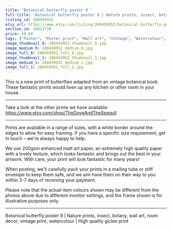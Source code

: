 ```yaml
---
title: 'Botanical butterfly poster 9 '
full-title: 'Botanical butterfly poster 9 | Nature prints, insect, botany, wall art, room decor, vintage print, watercolour | High quality print'
listing_id: 280459952
etsy_url: https://www.etsy.com/listing/280459952/botanical-butterfly-poster-9-nature?utm_source=site&utm_medium=api&utm_campaign=api
section_id: 19013728
price: 10.60
tags: ["Poster", "Poster print", "Wall art", "Vintage", "Watercolour", "Nature", "Botanical art", "Wildlife", "Nature print", "Butterfly print", "Butterfly art", "Butterfly poster"]
image_thumbnail_0: 280459952_thumbnail_0.jpg
image_medium_0: 280459952_medium_0.jpg
image_full_0: 280459952_full_0.jpg
image_thumbnail_1: 280459952_thumbnail_1.jpg
image_medium_1: 280459952_medium_1.jpg
image_full_1: 280459952_full_1.jpg
---
```

This is a new print of butterflies adapted from an vintage botanical book. These fantastic prints would liven up any kitchen or other room in your house. 

---

Take a look at the other prints we have available: https://www.etsy.com/shop/TheDoveAndTheSeagull

---

Prints are available in a range of sizes, with a white border around the edges to allow for easy framing. If you have a specific size requirement, get in touch – we&#39;re always happy to help.

We use 200gsm enhanced matt art paper, an extremely high quality paper with a lovely texture, which looks fantastic and brings out the best in your artwork. With care, your print will look fantastic for many years!

When posting, we&#39;ll carefully pack your prints in a mailing tube or stiff envelope to keep them safe, and we aim have them on their way to you within 3-7 days of receiving your payment.

Please note that the actual item colours shown may be different from the photos above due to different monitor settings, and the frame shown is for illustrative purposes only.

---

Botanical butterfly poster 9 | Nature prints, insect, botany, wall art, room decor, vintage print, watercolour | High quality giclee print
